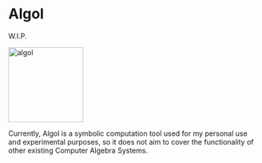 
# Algol

W.I.P. 

<img src="https://kokic.github.io/assets/algol.svg" title="algol" height=150 /> 

Currently, Algol is a symbolic computation tool used for my personal use and experimental purposes, so it does not aim to cover the functionality of other existing Computer Algebra Systems.
